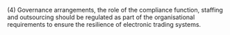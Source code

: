 (4) Governance arrangements, the role of the compliance function, staffing and outsourcing should be regulated as part of the organisational requirements to ensure the resilience of electronic trading systems.